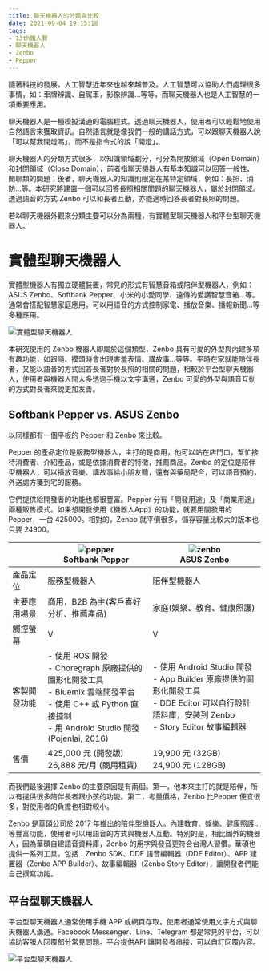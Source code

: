 ```yaml
---
title: 聊天機器人的分類與比較
date: 2021-09-04 19:15:18
tags:
- 13th鐵人賽
- 聊天機器人
- Zenbo
- Pepper
---
```


隨著科技的發展，人工智慧近年來也越來越普及。人工智慧可以協助人們處理很多事情，如：車牌辨識、自駕車，影像辨識...等等，而聊天機器人也是人工智慧的一項重要應用。

聊天機器人是一種模擬溝通的電腦程式。透過聊天機器人，使用者可以輕鬆地使用自然語言來獲取資訊。自然語言就是像我們一般的講話方式，可以跟聊天機器人說「可以幫我開燈嗎」，而不是指令式的說「開燈」。
<!-- more -->

聊天機器人的分類方式很多，以知識領域劃分，可分為開放領域（Open Domain）和封閉領域（Close Domain），前者指聊天機器人有基本知識可以回答一般性、閒聊類的問題；後者，聊天機器人的知識則限定在某特定領域，例如：長照、消防...等。本研究將建置一個可以回答長照相關問題的聊天機器人，屬於封閉領域。透過語音的方式 Zenbo 可以和長者互動，亦能適時回答長者對長照的問題。

若以聊天機器外觀來分類主要可以分為兩種，有實體型聊天機器人和平台型聊天機器人。

# 實體型聊天機器人
實體型機器人有獨立硬體裝置，常見的形式有智慧音箱或陪伴型機器人，例如：ASUS Zenbo、Softbank Pepper、小米的小愛同學、遠傳的愛講智慧音箱...等。通常會搭配智慧家庭應用，可以用語音的方式控制家電、播放音樂、播報新聞...等多種應用。

![實體型聊天機器人](實體型聊天機器人.png)

本研究使用的 Zenbo 機器人即屬於這個類型，Zenbo 具有可愛的外型與內建多項有趣功能，如跟隨、摸頭時會出現害羞表情、講故事...等等。平時在家就能陪伴長者，又能以語音的方式回答長者對於長照的相關的問題，相較於平台型聊天機器人，使用者與機器人間大多透過手機以文字溝通，Zenbo 可愛的外型與語音互動的方式對長者來說更加友善。

## Softbank Pepper vs. ASUS Zenbo
以同樣都有一個平板的 Pepper 和 Zenbo 來比較。

Pepper 的產品定位是服務型機器人，主打的是商用，他可以站在店門口，幫忙接待消費者、介紹產品，或是依據消費者的特徵，推薦商品。Zenbo 的定位是陪伴型機器人，可以播放音樂、講故事給小朋友聽，還有與藥局配合，可以語音預約，外送處方箋到宅的服務。

它們提供給開發者的功能也都很豐富。Pepper 分有「開發用途」及「商業用途」兩種販售模式。如果想開發使用《機器人App》的功能，就要用開發用的Pepper，一台 425000。相對的，Zenbo 就平價很多，儲存容量比較大的版本也只要 24900。

||![pepper](pepper.png)<br>Softbank Pepper|![zenbo](zenbo.png)<br>ASUS Zenbo|
|---|---|---|
|產品定位|服務型機器人|陪伴型機器人|
|主要應用場景|商用，B2B 為主(客戶喜好分析、推薦產品)|家庭(娛樂、教育、健康照護)|
|觸控螢幕|V|V|
|客製開發功能| - 使用 ROS 開發<br>- Choregraph 原廠提供的圖形化開發工具<br>- Bluemix 雲端開發平台<br>- 使用 C++ 或 Python 直接控制<br>- 用 Android Studio 開發<br>(Pojenlai, 2016)|- 使用 Android Studio 開發<br>- App Builder 原廠提供的圖形化開發工具<br>- DDE Editor 可以自行設計語料庫，安裝到 Zenbo<br>- Story Editor 故事編輯器|
|售價|425,000 元 (開發版)<br>26,888 元/月 (商用租賃)|19,900 元 (32GB)<br>24,900 元 (128GB)|

而我們最後選擇 Zenbo 的主要原因是有兩個。第一，他本來主打的就是陪伴，所以有提供很多陪伴長者跟小孩的功能。第二，考量價格，Zenbo 比Pepper 便宜很多，對使用者的負擔也相對較小。

Zenbo 是華碩公司於 2017 年推出的陪伴型機器人。內建教育、娛樂、健康照護...等豐富功能，使用者可以用語音的方式與機器人互動。特別的是，相比國外的機器人，因為華碩自建語音資料庫，Zenbo 的用字與發音更符合台灣人習慣。華碩也提供一系列工具，包括：Zenbo SDK、DDE 語音編輯器（DDE Editor）、APP 建置器（Zenbo APP Builder）、故事編輯器（Zenbo Story Editor），讓開發者們能自己撰寫功能。

## 平台型聊天機器人
平台型聊天機器人通常使用手機 APP 或網頁存取，使用者通常使用文字方式與聊天機器人溝通。Facebook Messenger、Line、Telegram 都是常見的平台，可以協助客服人回覆部分常見問題。平台提供API 讓開發者串接，可以自訂回覆內容。

![平台型聊天機器人](平台型聊天機器人.png)